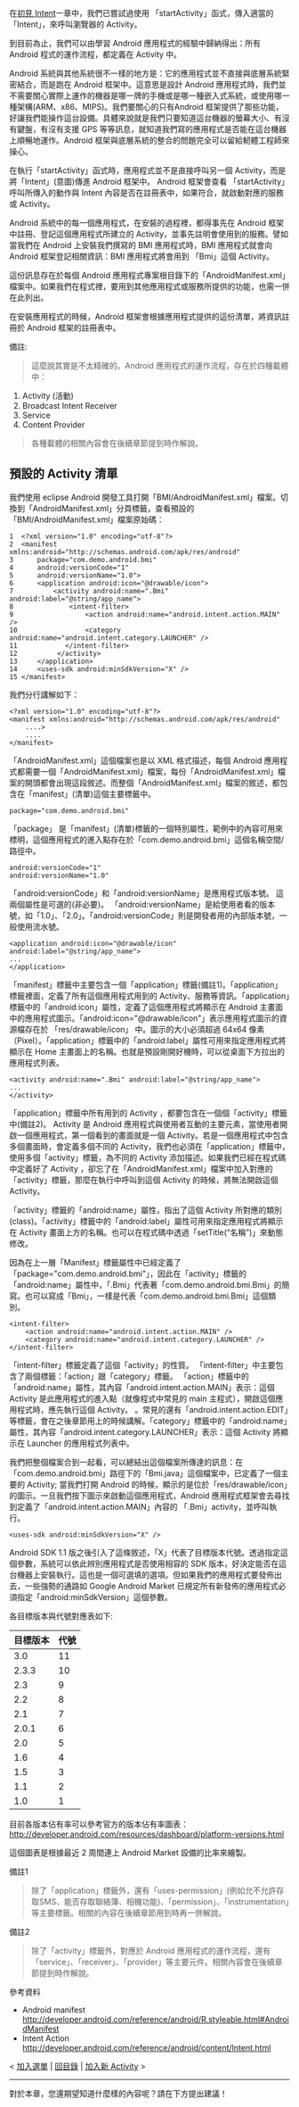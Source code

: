 在[初見 Intent](IntroAndroid.md)一章中，我們已嘗試過使用 「startActivity」函式，傳入適當的「Intent」，來呼叫瀏覽器的 Activity。

到目前為止，我們可以由學習 Android 應用程式的經驗中歸納得出：所有 Android 程式的運作流程，都定義在 Activity 中。

Android 系統與其他系統很不一樣的地方是：它的應用程式並不直接與底層系統緊密結合，而是跑在 Android 框架中。這意思是設計 Android 應用程式時，我們並不需要關心實際上運作的機器是哪一牌的手機或是哪一種嵌入式系統，或使用哪一種架構(ARM、x86、MIPS)。我們要關心的只有Android 框架提供了那些功能，好讓我們能操作這台設備。具體來說就是我們只要知道這台機器的螢幕大小、有沒有鍵盤，有沒有支援 GPS 等等訊息，就知道我們寫的應用程式是否能在這台機器上順暢地運作。Android 框架與底層系統的整合的問題完全可以留給軔體工程師來操心。

在執行「startActivity」函式時，應用程式並不是直接呼叫另一個 Activity，而是將「Intent」(意圖)傳進 Android 框架中。 Android 框架會查看 「startActivity」 呼叫所傳入的動作與 Intent 內容是否在註冊表中，如果符合，就啟動對應的服務或 Activity。

Android 系統中的每一個應用程式，在安裝的過程裡，都得事先在 Android 框架中註冊、登記這個應用程式所建立的 Activity，並事先註明會使用到的服務。譬如當我們在 Android 上安裝我們撰寫的 BMI 應用程式時，BMI 應用程式就會向 Android 框架登記相關資訊：BMI 應用程式將會用到 「Bmi」這個 Activity。

這份訊息存在於每個 Android 應用程式專案根目錄下的「AndroidManifest.xml」檔案中。如果我們在程式裡，要用到其他應用程式或服務所提供的功能，也需一併在此列出。

在安裝應用程式的時候，Android 框架會根據應用程式提供的這份清單，將資訊註冊於 Android 框架的註冊表中。


備註:
> 這麼說其實是不太精確的。Android 應用程式的運作流程，存在於四種載體中：

  1. Activity (活動)
  1. Broadcast Intent Receiver
  1. Service
  1. Content Provider

> 各種載體的相關內容會在後續章節提到時作解說。

## 預設的 Activity 清單 ##

我們使用 eclipse Android 開發工具打開「BMI/AndroidManifest.xml」檔案。切換到「AndroidManifest.xml」分頁標籤，查看預設的 「BMI/AndroidManifest.xml」檔案原始碼：

```
1  <?xml version="1.0" encoding="utf-8"?>
2  <manifest xmlns:android="http://schemas.android.com/apk/res/android"
3      package="com.demo.android.bmi"
4      android:versionCode="1"
5      android:versionName="1.0">
6      <application android:icon="@drawable/icon">
7          <activity android:name=".Bmi" android:label="@string/app_name">
8              <intent-filter>
9                  <action android:name="android.intent.action.MAIN" />
10                 <category android:name="android.intent.category.LAUNCHER" />
11            </intent-filter>
12          </activity>
13     </application>
14     <uses-sdk android:minSdkVersion="X" />
15 </manifest>
```

我們分行講解如下：
```
<?xml version="1.0" encoding="utf-8"?>
<manifest xmlns:android="http://schemas.android.com/apk/res/android"
    ....>
    ....
</manifest>
```

「AndroidManifest.xml」這個檔案也是以 XML 格式描述，每個 Android 應用程式都需要一個「AndroidManifest.xml」檔案，每份「AndroidManifest.xml」檔案的開頭都會出現這段敘述。而整個「AndroidManifest.xml」檔案的敘述，都包含在「manifest」(清單)這個主要標籤中。

```
package="com.demo.android.bmi"
```

「package」 是「manifest」(清單)標籤的一個特別屬性，範例中的內容可用來標明，這個應用程式的進入點存在於「com.demo.android.bmi」這個名稱空間/路徑中。

```
android:versionCode="1"
android:versionName="1.0"
```

「android:versionCode」和「android:versionName」是應用程式版本號。
這兩個屬性是可選的(非必要)。
「android:versionName」是給使用者看的版本號，如「1.0」、「2.0」。「android:versionCode」則是開發者用的內部版本號，一般使用流水號。

```
<application android:icon="@drawable/icon" android:label="@string/app_name">
...
</application>
```

「manifest」標籤中主要包含一個「application」標籤(備註1)。「application」標籤裡面，定義了所有這個應用程式用到的 Activity、服務等資訊。「application」標籤中的「android:icon」屬性，定義了這個應用程式將顯示在 Android 主畫面中的應用程式圖示。「android:icon="@drawable/icon"」表示應用程式圖示的資源檔存在於 「res/drawable/icon」 中。圖示的大小必須超過 64x64 像素（Pixel）。「application」標籤中的「android:label」屬性可用來指定應用程式將顯示在 Home 主畫面上的名稱。也就是預設剛開好機時，可以從桌面下方拉出的應用程式列表。

```
<activity android:name=".Bmi" android:label="@string/app_name">
...
</activity>
```
「application」標籤中所有用到的 Activity ，都要包含在一個個「activity」標籤中(備註2)。
Activity 是 Android 應用程式與使用者互動的主要元素，當使用者開啟一個應用程式，第一個看到的畫面就是一個 Activity。若是一個應用程式中包含多個畫面時，會定義多個不同的 Activity，我們也必須在「application」標籤中，使用多個「activity」標籤，為不同的 Activity 添加描述。如果我們已經在程式碼中定義好了 Activity ，卻忘了在「AndroidManifest.xml」檔案中加入對應的「activity」標籤，那麼在執行中呼叫到這個 Activity 的時候，將無法開啟這個 Activity。

「activity」標籤的「android:name」屬性，指出了這個 Activity 所對應的類別(class)。「activity」標籤中的「android:label」屬性可用來指定應用程式將顯示在 Activity 畫面上方的名稱。也可以在程式碼中透過「setTitle(“名稱”)」來動態修改。

因為在上一層「Manifest」標籤屬性中已經定義了「package="com.demo.android.bmi"」，因此在「activity」標籤的 「android:name」屬性中，「.Bmi」代表著「com.demo.android.bmi.Bmi」的簡寫。也可以寫成「Bmi」，一樣是代表「com.demo.android.bmi.Bmi」這個類別。

```
<intent-filter>
    <action android:name="android.intent.action.MAIN" />
    <category android:name="android.intent.category.LAUNCHER" />
</intent-filter>
```

「intent-filter」標籤定義了這個「activity」的性質。
「intent-filter」中主要包含了兩個標籤：「action」跟「category」標籤。
「action」標籤中的「android:name」屬性，其內容「android.intent.action.MAIN」表示：這個 Activity 是此應用程式的進入點（就像程式中常見的 main 主程式），開啟這個應用程式時，應先執行這個 Activity。
。常見的還有「android.intent.action.EDIT」等標籤，會在之後章節用上的時候講解。「category」標籤中的「android:name」屬性，其內容「android.intent.category.LAUNCHER」表示：這個 Activity 將顯示在 Launcher 的應用程式列表中。

我們把整個檔案合到一起看，可以總結出這個檔案所傳達的訊息：在「com.demo.android.bmi」路徑下的「Bmi.java」這個檔案中，已定義了一個主要的 Activity; 當我們打開 Android 的時候，顯示的是位於「res/drawable/icon」的圖示。一旦我們按下圖示來啟動這個應用程式，Android 應用程式框架會去尋找到定義了「android.intent.action.MAIN」內容的 「.Bmi」activity，並呼叫執行。

```
<uses-sdk android:minSdkVersion="X" />
```

Android SDK 1.1 版之後引入了這條敘述，「X」代表了目標版本代號。透過指定這個參數，系統可以依此辨別應用程式是否使用相容的 SDK 版本，好決定能否在這台機器上安裝執行。這也是一個可選填的選項。但如果我們的應用程式要發佈出去，一些強勢的通路如 Google Android Market 已規定所有新發佈的應用程式必須指定「android:minSdkVersion」這個參數。

各目標版本與代號對應表如下:

| 目標版本 | 代號 |
|:-----|:---|
| 3.0          | 11 |
| 2.3.3       | 10 |
| 2.3          | 9  |
| 2.2          | 8  |
| 2.1          | 7  |
| 2.0.1       | 6  |
| 2.0          | 5  |
| 1.6          | 4  |
| 1.5          | 3  |
| 1.1          | 2  |
| 1.0          | 1  |

目前各版本佔有率可以參考官方的版本佔有率圖表：
http://developer.android.com/resources/dashboard/platform-versions.html

這個圖表是根據最近 2 周間連上 Android Market 設備的比率來繪製。

備註1
> 除了「application」標籤外，還有「uses-permission」(例如允不允許存取SMS、能否存取聯絡簿、相機功能)、「permission」、「instrumentation」等主要標籤。相關的內容在後續章節用到時再一併解說。

備註2
> 除了「activity」標籤外，對應於 Android 應用程式的運作流程，還有「service」、「receiver」、「provider」等主要元件。相關內容會在後續章節提到時作解說。

參考資料

  * Android manifest http://developer.android.com/reference/android/R.styleable.html#AndroidManifest
  * Intent Action http://developer.android.com/reference/android/content/Intent.html

< [加入選單](AndroidMenu.md) | [回目錄](DiveIntoAndroid.md) | [加入新 Activity](AndroidActivity.md) >


---


對於本章，您還期望知道什麼樣的內容呢？請在下方提出建議！